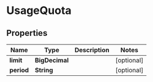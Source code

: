 

# UsageQuota


## Properties

| Name | Type | Description | Notes |
|------------ | ------------- | ------------- | -------------|
|**limit** | **BigDecimal** |  |  [optional] |
|**period** | **String** |  |  [optional] |



